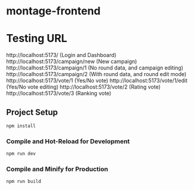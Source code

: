 # montage-frontend

# Testing URL

http://localhost:5173/ (Login and Dashboard)
http://localhost:5173/campaign/new (New campaign)
http://localhost:5173/campaign/1 (No round data, and campaign editing)
http://localhost:5173/campaign/2 (With round data, and round edit mode)
http://localhost:5173/vote/1 (Yes/No vote)
http://localhost:5173/vote/1/edit (Yes/No vote editing)
http://localhost:5173/vote/2 (Rating vote)
http://localhost:5173/vote/3 (Ranking vote)

## Project Setup

```sh
npm install
```

### Compile and Hot-Reload for Development

```sh
npm run dev
```

### Compile and Minify for Production

```sh
npm run build
```
